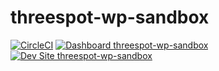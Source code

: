 # threespot-wp-sandbox

[![CircleCI](https://circleci.com/gh/Threespot/threespot-wp-sandbox.svg?style=shield)](https://circleci.com/gh/Threespot/threespot-wp-sandbox)
[![Dashboard threespot-wp-sandbox](https://img.shields.io/badge/dashboard-threespot_wp_sandbox-yellow.svg)](https://dashboard.pantheon.io/sites/08dda8d9-dc1e-4281-8dfa-8091d868d503#dev/code)
[![Dev Site threespot-wp-sandbox](https://img.shields.io/badge/site-threespot_wp_sandbox-blue.svg)](http://dev-threespot-wp-sandbox.pantheonsite.io/)